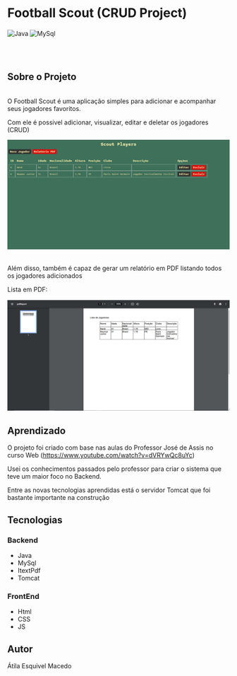 # Football Scout (CRUD Project)

<img align="center" alt="Java" src= "https://img.shields.io/badge/Java-ED8B00?style=for-the-badge&logo=openjdk&logoColor=white"/>
 <img align="center" alt="MySql" src= "https://img.shields.io/badge/MySQL-00000F?style=for-the-badge&logo=mysql&logoColor=white"/>

<br/> <br/>

## Sobre o Projeto
<br/>
O Football Scout é uma aplicação simples para adicionar e acompanhar seus jogadores favoritos.

Com ele é possivel adicionar, visualizar, editar e deletar os jogadores (CRUD)

![Layout](https://raw.githubusercontent.com/atilaacedo/Football-Scout-CRUD-Project-/main/Assets/Pagina%20Inicial.png)

<br/>
Além disso, também é capaz de gerar um relatório em PDF listando todos os jogadores adicionados

<br/>

Lista em PDF:

![PDF](https://raw.githubusercontent.com/atilaacedo/Football-Scout-CRUD-Project-/main/Assets/Pdf.png)


## Aprendizado

O projeto foi criado com base nas aulas do Professor José de Assis no curso Web (https://www.youtube.com/watch?v=dVRYwQc8uYc)

Usei os conhecimentos passados pelo professor para criar o sistema que teve um maior foco no Backend.

Entre as novas tecnologias aprendidas está o servidor Tomcat que foi bastante importante na construção

## Tecnologias

### Backend
- Java
- MySql
- ItextPdf
- Tomcat

### FrontEnd
- Html
- CSS
- JS

## Autor
Átila Esquivel Macedo


